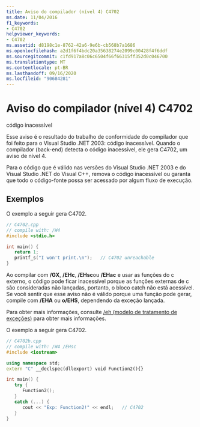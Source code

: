 ```yaml
---
title: Aviso do compilador (nível 4) C4702
ms.date: 11/04/2016
f1_keywords:
- C4702
helpviewer_keywords:
- C4702
ms.assetid: d8198c1e-8762-42a6-9e6b-cb568b7a1686
ms.openlocfilehash: a2d1f6f4bdc20a35638274e2099c00428f4f6ddf
ms.sourcegitcommit: c1fd917a8c06c6504f66f66315ff352d0c046700
ms.translationtype: MT
ms.contentlocale: pt-BR
ms.lasthandoff: 09/16/2020
ms.locfileid: "90684281"
---
```

# <a name="compiler-warning-level-4-c4702"></a>Aviso do compilador (nível 4) C4702

código inacessível

Esse aviso é o resultado do trabalho de conformidade do compilador que foi feito para o Visual Studio .NET 2003: código inacessível. Quando o compilador (back-end) detecta o código inacessível, ele gera C4702, um aviso de nível 4.

Para o código que é válido nas versões do Visual Studio .NET 2003 e do Visual Studio .NET do Visual C++, remova o código inacessível ou garanta que todo o código-fonte possa ser acessado por algum fluxo de execução.

## <a name="examples"></a>Exemplos

O exemplo a seguir gera C4702.

```cpp
// C4702.cpp
// compile with: /W4
#include <stdio.h>

int main() {
   return 1;
   printf_s("I won't print.\n");   // C4702 unreachable
}
```

Ao compilar com **/GX**, **/EHc**, **/EHsc**ou **/EHac** e usar as funções do c externo, o código pode ficar inacessível porque as funções externas de c são consideradas não lançadas, portanto, o bloco catch não está acessível.  Se você sentir que esse aviso não é válido porque uma função pode gerar, compile com **/EHA** ou **o/EHS**, dependendo da exceção lançada.

Para obter mais informações, consulte [/eh (modelo de tratamento de exceções)](../../build/reference/eh-exception-handling-model.md) para obter mais informações.

O exemplo a seguir gera C4702.

```cpp
// C4702b.cpp
// compile with: /W4 /EHsc
#include <iostream>

using namespace std;
extern "C" __declspec(dllexport) void Function2(){}

int main() {
   try {
      Function2();
   }
   catch (...) {
      cout << "Exp: Function2!" << endl;   // C4702
   }
}
```
